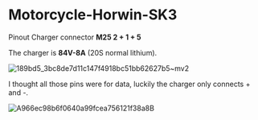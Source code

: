 # Motorcycle-Horwin-SK3

Pinout Charger connector **M25 2 + 1 + 5**

The charger is **84V-8A** (20S normal lithium).

![189bd5_3bc8de7d11c147f4918bc51bb62627b5~mv2](https://github.com/Jeronimo17/Motorcycle-Horwin-SK3/assets/4985763/3f10a5a7-40a2-4f69-9004-077afbd1a5a8)

I thought all those pins were for data, luckily the charger only connects + and -.

![A966ec98b6f0640a99fcea756121f38a8B](https://github.com/Jeronimo17/Motorcycle-Horwin-SK3/assets/4985763/88c392a8-86ba-4a7e-b6e5-f791ce381131)
